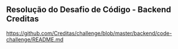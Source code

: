 ## Resolução do Desafio de Código - Backend Creditas

https://github.com/Creditas/challenge/blob/master/backend/code-challenge/README.md

